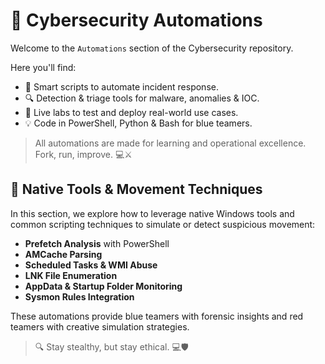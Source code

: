 # 🤖 Cybersecurity Automations

Welcome to the `Automations` section of the Cybersecurity repository.

Here you'll find:

- 🧠 Smart scripts to automate incident response.
- 🔍 Detection & triage tools for malware, anomalies & IOC.
- 🧪 Live labs to test and deploy real-world use cases.
- 💡 Code in PowerShell, Python & Bash for blue teamers.

> All automations are made for learning and operational excellence. Fork, run, improve. 💻⚔️
## 🧰 Native Tools & Movement Techniques

In this section, we explore how to leverage native Windows tools and common scripting techniques to simulate or detect suspicious movement:

- **Prefetch Analysis** with PowerShell
- **AMCache Parsing**
- **Scheduled Tasks & WMI Abuse**
- **LNK File Enumeration**
- **AppData & Startup Folder Monitoring**
- **Sysmon Rules Integration**

These automations provide blue teamers with forensic insights and red teamers with creative simulation strategies.

> 🔍 Stay stealthy, but stay ethical. 💻🛡️
